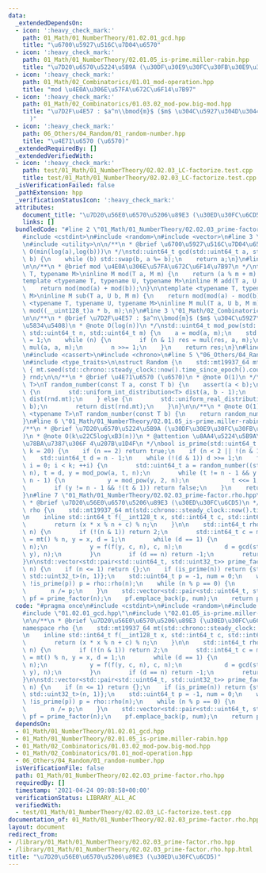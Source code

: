 ```yaml
---
data:
  _extendedDependsOn:
  - icon: ':heavy_check_mark:'
    path: 01_Math/01_NumberTheory/01.02.01_gcd.hpp
    title: "\u6700\u5927\u516C\u7D04\u6570"
  - icon: ':heavy_check_mark:'
    path: 01_Math/01_NumberTheory/02.01.05_is-prime.miller-rabin.hpp
    title: "\u7D20\u6570\u5224\u5B9A (\u30DF\u30E9\u30FC\u30FB\u30E9\u30D3\u30F3)"
  - icon: ':heavy_check_mark:'
    path: 01_Math/02_Combinatorics/01.01_mod-operation.hpp
    title: "mod \u4E0A\u306E\u57FA\u672C\u6F14\u7B97"
  - icon: ':heavy_check_mark:'
    path: 01_Math/02_Combinatorics/01.03.02_mod-pow.big-mod.hpp
    title: "\u7D2F\u4E57 : $a^n\\bmod{m}$ ($m$ \u304C\u5927\u304D\u3044\u5834\u5408\
      )"
  - icon: ':heavy_check_mark:'
    path: 06_Others/04_Random/01_random-number.hpp
    title: "\u4E71\u6570 (\u6570)"
  _extendedRequiredBy: []
  _extendedVerifiedWith:
  - icon: ':heavy_check_mark:'
    path: test/01_Math/01_NumberTheory/02.02.03_LC-factorize.test.cpp
    title: test/01_Math/01_NumberTheory/02.02.03_LC-factorize.test.cpp
  _isVerificationFailed: false
  _pathExtension: hpp
  _verificationStatusIcon: ':heavy_check_mark:'
  attributes:
    document_title: "\u7D20\u56E0\u6570\u5206\u89E3 (\u30ED\u30FC\u6CD5)"
    links: []
  bundledCode: "#line 2 \"01_Math/01_NumberTheory/02.02.03_prime-factor.rho.hpp\"\n\
    #include <cstdint>\n#include <random>\n#include <vector>\n#line 3 \"01_Math/01_NumberTheory/01.02.01_gcd.hpp\"\
    \n#include <utility>\n\n/**\n * @brief \u6700\u5927\u516C\u7D04\u6570\n * @note\
    \ O(min(log(a),log(b)))\n */\nstd::uint64_t gcd(std::uint64_t a, std::uint64_t\
    \ b) {\n    while (b) std::swap(b, a %= b);\n    return a;\n}\n#line 3 \"01_Math/02_Combinatorics/01.01_mod-operation.hpp\"\
    \n\n/**\n * @brief mod \u4E0A\u306E\u57FA\u672C\u6F14\u7B97\n */\ntemplate <typename\
    \ T, typename M>\ninline M mod(T a, M m) {\n    return (a % m + m) % m;\n}\n\n\
    template <typename T, typename U, typename M>\ninline M add(T a, U b, M m) {\n\
    \    return mod(mod(a) + mod(b));\n}\n\ntemplate <typename T, typename U, typename\
    \ M>\ninline M sub(T a, U b, M m) {\n    return mod(mod(a) - mod(b));\n}\n\ntemplate\
    \ <typename T, typename U, typename M>\ninline M mul(T a, U b, M m) {\n    return\
    \ mod((__uint128_t)a * b, m);\n}\n#line 3 \"01_Math/02_Combinatorics/01.03.02_mod-pow.big-mod.hpp\"\
    \n\n/**\n * @brief \u7D2F\u4E57 : $a^n\\bmod{m}$ ($m$ \u304C\u5927\u304D\u3044\
    \u5834\u5408)\n * @note O(log(n))\n */\nstd::uint64_t mod_pow(std::int64_t a,\
    \ std::uint64_t n, std::uint64_t m) {\n    a = mod(a, m);\n    std::uint64_t res\
    \ = 1;\n    while (n) {\n        if (n & 1) res = mul(res, a, m);\n        a =\
    \ mul(a, a, m);\n        n >>= 1;\n    }\n    return res;\n}\n#line 2 \"06_Others/04_Random/01_random-number.hpp\"\
    \n#include <cassert>\n#include <chrono>\n#line 5 \"06_Others/04_Random/01_random-number.hpp\"\
    \n#include <type_traits>\n\nstruct Random {\n    std::mt19937_64 mt;\n    Random()\
    \ { mt.seed(std::chrono::steady_clock::now().time_since_epoch().count()); }\n\
    } rnd;\n\n/**\n * @brief \u4E71\u6570 (\u6570)\n * @note O(1)\n */\ntemplate <typename\
    \ T>\nT random_number(const T a, const T b) {\n    assert(a < b);\n    if (std::is_integral<T>::value)\
    \ {\n        std::uniform_int_distribution<T> dist(a, b - 1);\n        return\
    \ dist(rnd.mt);\n    } else {\n        std::uniform_real_distribution<> dist(a,\
    \ b);\n        return dist(rnd.mt);\n    }\n}\n\n/**\n * @note O(1)\n */\ntemplate\
    \ <typename T>\nT random_number(const T b) {\n    return random_number(T(0), b);\n\
    }\n#line 6 \"01_Math/01_NumberTheory/02.01.05_is-prime.miller-rabin.hpp\"\n\n\
    /**\n * @brief \u7D20\u6570\u5224\u5B9A (\u30DF\u30E9\u30FC\u30FB\u30E9\u30D3\u30F3\
    )\n * @note O(k\u22C5log\xB3(n))\n * @attention \u8AA4\u5224\u5B9A\u3059\u308B\
    \u78BA\u7387\u306F 4\u207B\u1D4F\n */\nbool is_prime(std::uint64_t n, std::uint32_t\
    \ k = 20) {\n    if (n == 2) return true;\n    if (n < 2 || !(n & 1)) return false;\n\
    \    std::uint64_t d = n - 1;\n    while (!(d & 1)) d >>= 1;\n    for (std::uint32_t\
    \ i = 0; i < k; ++i) {\n        std::uint64_t a = random_number((std::uint64_t)1,\
    \ n), t = d, y = mod_pow(a, t, n);\n        while (t != n - 1 && y != 1 && y !=\
    \ n - 1) {\n            y = mod_pow(y, 2, n);\n            t <<= 1;\n        }\n\
    \        if (y != n - 1 && !(t & 1)) return false;\n    }\n    return true;\n\
    }\n#line 7 \"01_Math/01_NumberTheory/02.02.03_prime-factor.rho.hpp\"\n\n/**\n\
    \ * @brief \u7D20\u56E0\u6570\u5206\u89E3 (\u30ED\u30FC\u6CD5)\n */\nnamespace\
    \ rho {\n    std::mt19937_64 mt(std::chrono::steady_clock::now().time_since_epoch().count());\n\
    \n    inline std::int64_t f(__int128_t x, std::int64_t c, std::int64_t n) {\n\
    \        return (x * x % n + c) % n;\n    }\n\n    std::int64_t rho(std::int64_t\
    \ n) {\n        if (!(n & 1)) return 2;\n        std::int64_t c = mt() % n, x\
    \ = mt() % n, y = x, d = 1;\n        while (d == 1) {\n            x = f(x, c,\
    \ n);\n            y = f(f(y, c, n), c, n);\n            d = gcd(std::abs(x -\
    \ y), n);\n        }\n        if (d == n) return -1;\n        return d;\n    }\n\
    }\n\nstd::vector<std::pair<std::uint64_t, std::uint32_t>> prime_factor(std::uint64_t\
    \ n) {\n    if (n <= 1) return {};\n    if (is_prime(n)) return {std::pair<std::uint64_t,\
    \ std::uint32_t>(n, 1)};\n    std::uint64_t p = -1, num = 0;\n    while (!~p ||\
    \ !is_prime(p)) p = rho::rho(n);\n    while (n % p == 0) {\n        num++;\n \
    \       n /= p;\n    }\n    std::vector<std::pair<std::uint64_t, std::uint32_t>>\
    \ pf = prime_factor(n);\n    pf.emplace_back(p, num);\n    return pf;\n}\n"
  code: "#pragma once\n#include <cstdint>\n#include <random>\n#include <vector>\n\
    #include \"01.02.01_gcd.hpp\"\n#include \"02.01.05_is-prime.miller-rabin.hpp\"\
    \n\n/**\n * @brief \u7D20\u56E0\u6570\u5206\u89E3 (\u30ED\u30FC\u6CD5)\n */\n\
    namespace rho {\n    std::mt19937_64 mt(std::chrono::steady_clock::now().time_since_epoch().count());\n\
    \n    inline std::int64_t f(__int128_t x, std::int64_t c, std::int64_t n) {\n\
    \        return (x * x % n + c) % n;\n    }\n\n    std::int64_t rho(std::int64_t\
    \ n) {\n        if (!(n & 1)) return 2;\n        std::int64_t c = mt() % n, x\
    \ = mt() % n, y = x, d = 1;\n        while (d == 1) {\n            x = f(x, c,\
    \ n);\n            y = f(f(y, c, n), c, n);\n            d = gcd(std::abs(x -\
    \ y), n);\n        }\n        if (d == n) return -1;\n        return d;\n    }\n\
    }\n\nstd::vector<std::pair<std::uint64_t, std::uint32_t>> prime_factor(std::uint64_t\
    \ n) {\n    if (n <= 1) return {};\n    if (is_prime(n)) return {std::pair<std::uint64_t,\
    \ std::uint32_t>(n, 1)};\n    std::uint64_t p = -1, num = 0;\n    while (!~p ||\
    \ !is_prime(p)) p = rho::rho(n);\n    while (n % p == 0) {\n        num++;\n \
    \       n /= p;\n    }\n    std::vector<std::pair<std::uint64_t, std::uint32_t>>\
    \ pf = prime_factor(n);\n    pf.emplace_back(p, num);\n    return pf;\n}"
  dependsOn:
  - 01_Math/01_NumberTheory/01.02.01_gcd.hpp
  - 01_Math/01_NumberTheory/02.01.05_is-prime.miller-rabin.hpp
  - 01_Math/02_Combinatorics/01.03.02_mod-pow.big-mod.hpp
  - 01_Math/02_Combinatorics/01.01_mod-operation.hpp
  - 06_Others/04_Random/01_random-number.hpp
  isVerificationFile: false
  path: 01_Math/01_NumberTheory/02.02.03_prime-factor.rho.hpp
  requiredBy: []
  timestamp: '2021-04-24 09:08:58+00:00'
  verificationStatus: LIBRARY_ALL_AC
  verifiedWith:
  - test/01_Math/01_NumberTheory/02.02.03_LC-factorize.test.cpp
documentation_of: 01_Math/01_NumberTheory/02.02.03_prime-factor.rho.hpp
layout: document
redirect_from:
- /library/01_Math/01_NumberTheory/02.02.03_prime-factor.rho.hpp
- /library/01_Math/01_NumberTheory/02.02.03_prime-factor.rho.hpp.html
title: "\u7D20\u56E0\u6570\u5206\u89E3 (\u30ED\u30FC\u6CD5)"
---
```

